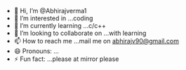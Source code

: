 - 👋 Hi, I’m @Abhirajverma1
- 👀 I’m interested in ...coding 
- 🌱 I’m currently learning ...c/c++
- 💞️ I’m looking to collaborate on ...with learning
- 📫 How to reach me ...mail me on abhirajv90@gmail.com
- 😄 Pronouns: ...
- ⚡ Fun fact: ...please at mirror please 

<!---
Abhirajverma1/Abhirajverma1 is a ✨ special ✨ repository because its `README.md` (this file) appears on your GitHub profile.
You can click the Preview link to take a look at your changes.
--->
